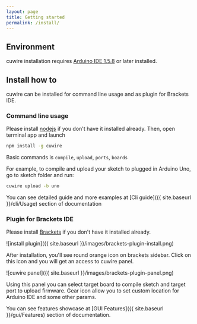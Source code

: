 ```yaml
---
layout: page
title: Getting started
permalink: /install/
---
```


## Environment

cuwire installation requires [Arduino IDE 1.5.8](http://arduino.cc/en/Main/Software) or later installed.

## Install how to

cuwire can be installed for command line usage and as plugin for Brackets IDE.

### Command line usage

Please install [nodejs](http://nodejs.org) if you don't have it installed already.
Then, open terminal app and launch

``` sh
npm install -g cuwire
```

Basic commands is `compile`, `upload`, `ports`, `boards`

For example, to compile and upload your sketch to plugged in Arduino Uno,
go to sketch folder and run:

``` sh
cuwire upload -b uno
```

You can see detailed guide and more examples at [Cli guide]({{ site.baseurl }}/cli/Usage)
section of documentation

### Plugin for Brackets IDE

Please install [Brackets](http://brackets.io) if you don't have it installed already.

![install plugin]({{ site.baseurl }}/images/brackets-plugin-install.png)

After installation, you'll see round orange icon on brackets sidebar.
Click on this icon and you will get an access to cuwire panel.

![cuwire panel]({{ site.baseurl }}/images/brackets-plugin-panel.png)

Using this panel you can select target board to compile sketch and
target port to upload firmware. Gear icon allow you to set custom location
for Arduino IDE and some other params.

You can see features showcase at [GUI Features]({{ site.baseurl }}/gui/Features)
section of documentation.
